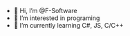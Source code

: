 - 👋 Hi, I’m @F-Software
- 👀 I’m interested in programing
- 🌱 I’m currently learning C#, JS, C/C++

<!---
F-Software/F-Software is a ✨ special ✨ repository because its `README.md` (this file) appears on your GitHub profile.
You can click the Preview link to take a look at your changes.
--->
